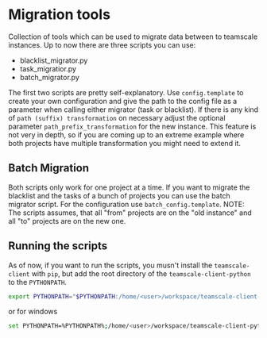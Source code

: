 # Migration tools
Collection of tools which can be used to migrate data between to teamscale instances.
Up to now there are three scripts you can use:
- blacklist_migrator.py
- task_migratior.py
- batch_migrator.py

The first two scripts are pretty self-explanatory.
Use `config.template` to create your own configuration and give the path to the config file as a parameter
when calling either migrator (task or blacklist).
If there is any kind of `path (suffix) transformation` on necessary adjust the optional parameter
`path_prefix_transformation` for the new instance. This feature is not very in depth, so if you are coming up to 
an extreme example where both projects have multiple transformation you might need to extend it.

## Batch Migration
Both scripts only work for one project at a time. If you want to migrate the blacklist and the tasks of
a bunch of projects you can use the batch migrator script.
For the configuration use `batch_config.template`.
NOTE: The scripts assumes, that all "from" projects are on the "old instance" and all "to" projects are on
the new one.

## Running the scripts
As of now, if you want to run the scripts, you musn't install the `teamscale-client` with `pip`, but add the
root directory of the `teamscale-client-python` to the `PYTHONPATH`.
```bash
export PYTHONPATH="$PYTHONPATH:/home/<user>/workspace/teamscale-client-python"
```
or for windows
```bash
set PYTHONPATH=%PYTHONPATH%;/home/<user>/workspace/teamscale-client-python
```
